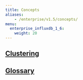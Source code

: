 ```yaml
---
title: Concepts
aliases:
    - /enterprise/v1.5/concepts/
menu:
  enterprise_influxdb_1_6:
    weight: 20
---
```


## [Clustering](/enterprise_influxdb/v1.6/concepts/clustering)
## [Glossary](/enterprise_influxdb/v1.6/concepts/glossary/)
